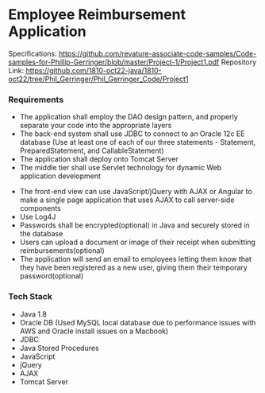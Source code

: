 # Employee Reimbursement Application

 Specifications:  https://github.com/revature-associate-code-samples/Code-samples-for-Phillip-Gerringer/blob/master/Project-1/Project1.pdf
 Repository Link: https://github.com/1810-oct22-java/1810-oct22/tree/Phil_Gerringer/Phil_Gerringer_Code/Project1
 
### Requirements
 
* The application shall employ the DAO design pattern, and properly separate your code into the appropriate layers
* The back-end system shall use JDBC to connect to an Oracle 12c EE database (Use at least one of each of our three statements - Statement, PreparedStatement, and CallableStatement)
* The application shall deploy onto Tomcat Server
* The middle tier shall use Servlet technology for dynamic Web application development 
- The front-end view can use JavaScript/jQuery with AJAX or Angular to make a single page application that uses AJAX to call server-side components 
- Use Log4J  
- Passwords shall be encrypted(optional) in Java and securely stored in the database 
- Users can upload a document or image of their receipt when submitting reimbursements(optional) 
- The application will send an email to employees letting them know that they have been registered as a new user, giving them their temporary password(optional) 
 
### Tech Stack

* Java 1.8
* Oracle DB (Used MySQL local database due to performance issues with AWS and Oracle install issues on a Macbook)
* JDBC
* Java Stored Procedures
* JavaScript
* jQuery
* AJAX
* Tomcat Server
